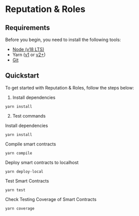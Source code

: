 # Reputation & Roles

## Requirements

Before you begin, you need to install the following tools:

- [Node (v18 LTS)](https://nodejs.org/en/download/)
- Yarn ([v1](https://classic.yarnpkg.com/en/docs/install/) or [v2+](https://yarnpkg.com/getting-started/install))
- [Git](https://git-scm.com/downloads)

## Quickstart

To get started with Reputation & Roles, follow the steps below:

1. Install dependencies

```
yarn install
```

2. Test commands

Install dependencies
```
yarn install
```

Compile smart contracts
```
yarn compile
```


Deploy smart contracts to localhost
```
yarn deploy-local
```

Test Smart Contracts
```
yarn test
```

Check Testing Coverage of Smart Contracts
```
yarn coverage
```